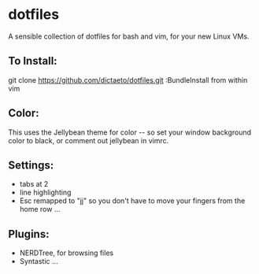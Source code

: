 dotfiles
========
A sensible collection of dotfiles for bash and vim, for your new Linux VMs. 

To Install:
--------
git clone https://github.com/dictaeto/dotfiles.git
:BundleInstall from within vim 

Color:
--------
This uses the Jellybean theme for color -- so set your window background color to black, or comment out jellybean in vimrc.


Settings:
--------
- tabs at 2
- line highlighting
- Esc remapped to "jj" so you don't have to move your fingers from the home row
...


Plugins:
--------
- NERDTree, for browsing files
- Syntastic
...
